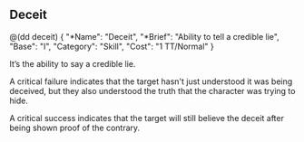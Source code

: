 ## Deceit

@(dd deceit)
{ 
  "*Name": "Deceit",
  "*Brief": "Ability to tell a credible lie",
  "Base": "I",
  "Category": "Skill",
  "Cost": "1 TT/Normal"
}

It’s the ability to say a credible lie.

A critical failure indicates that the target hasn't just understood it was being
deceived, but they also understood the truth that the character was trying to hide.

A critical success indicates that the target will still believe the deceit after
being shown proof of the contrary.
